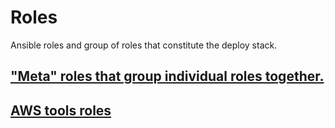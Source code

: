 # Roles
Ansible roles and group of roles that constitute the deploy stack.
<!--TOC-->
## ["Meta" roles that group individual roles together.](_meta/README.md)
## [AWS tools roles](aws/README.md)
<!--ENDTOC-->
